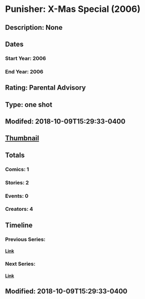 # Punisher: X-Mas Special (2006)
## Description: None
## Dates
### Start Year: 2006
### End Year: 2006
## Rating: Parental Advisory
## Type: one shot
## Modifed: 2018-10-09T15:29:33-0400
## [Thumbnail](http://i.annihil.us/u/prod/marvel/i/mg/9/40/4bc5bb904e276.jpg)
## Totals
### Comics: 1
### Stories: 2
### Events: 0
### Creators: 4
## Timeline
### Previous Series: 
#### [Link]()
### Next Series: 
#### [Link]()
## Modified: 2018-10-09T15:29:33-0400